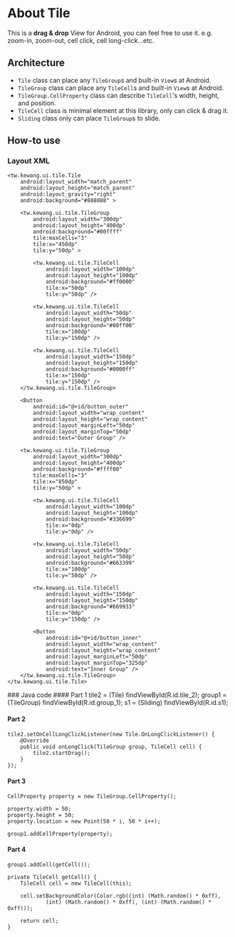 # About Tile
This is a **drag & drop** View for Android, you can feel free to use it. e.g. zoom-in, zoom-out, cell click, cell long-click...etc.

## Architecture
* `Tile` class can place any `TileGroup`s and built-in `View`s at Android.
* `TileGroup` class can place any `TileCell`s and built-in `View`s at Android.
* `TileGroup.CellProperty` class can describe `TileCell`'s width, height, and position.
* `TileCell` class is minimal element at this library, only can click & drag it.
* `Sliding` class only can place `TileGroup`s to slide.

## How-to use
### Layout XML
<LinearLayout xmlns:android="http://schemas.android.com/apk/res/android"
    xmlns:tile="http://schemas.android.com/apk/res-auto"
    android:layout_width="match_parent"
    android:layout_height="match_parent" >

    <tw.kewang.ui.tile.Tile
        android:layout_width="match_parent"
        android:layout_height="match_parent"
        android:layout_gravity="right"
        android:background="#888888" >

        <tw.kewang.ui.tile.TileGroup
            android:layout_width="300dp"
            android:layout_height="400dp"
            android:background="#00ffff"
            tile:maxCells="3"
            tile:x="450dp"
            tile:y="50dp" >

            <tw.kewang.ui.tile.TileCell
                android:layout_width="100dp"
                android:layout_height="100dp"
                android:background="#ff0000"
                tile:x="50dp"
                tile:y="50dp" />

            <tw.kewang.ui.tile.TileCell
                android:layout_width="50dp"
                android:layout_height="50dp"
                android:background="#00ff00"
                tile:x="100dp"
                tile:y="150dp" />

            <tw.kewang.ui.tile.TileCell
                android:layout_width="150dp"
                android:layout_height="150dp"
                android:background="#0000ff"
                tile:x="150dp"
                tile:y="150dp" />
        </tw.kewang.ui.tile.TileGroup>

        <Button
            android:id="@+id/button_outer"
            android:layout_width="wrap_content"
            android:layout_height="wrap_content"
            android:layout_marginLeft="50dp"
            android:layout_marginTop="50dp"
            android:text="Outer Group" />

        <tw.kewang.ui.tile.TileGroup
            android:layout_width="300dp"
            android:layout_height="400dp"
            android:background="#ffff00"
            tile:maxCells="3"
            tile:x="850dp"
            tile:y="50dp" >

            <tw.kewang.ui.tile.TileCell
                android:layout_width="100dp"
                android:layout_height="100dp"
                android:background="#336699"
                tile:x="0dp"
                tile:y="0dp" />

            <tw.kewang.ui.tile.TileCell
                android:layout_width="50dp"
                android:layout_height="50dp"
                android:background="#663399"
                tile:x="100dp"
                tile:y="50dp" />

            <tw.kewang.ui.tile.TileCell
                android:layout_width="150dp"
                android:layout_height="150dp"
                android:background="#669933"
                tile:x="0dp"
                tile:y="150dp" />

            <Button
                android:id="@+id/button_inner"
                android:layout_width="wrap_content"
                android:layout_height="wrap_content"
                android:layout_marginLeft="50dp"
                android:layout_marginTop="325dp"
                android:text="Inner Group" />
        </tw.kewang.ui.tile.TileGroup>
    </tw.kewang.ui.tile.Tile>

</LinearLayout>
### Java code
#### Part 1
	tile2 = (Tile) findViewById(R.id.tile_2);
	group1 = (TileGroup) findViewById(R.id.group_1);
	s1 = (Sliding) findViewById(R.id.s1);

#### Part 2
	tile2.setOnCellLongClickListener(new Tile.OnLongClickListener() {
		@Override
		public void onLongClick(TileGroup group, TileCell cell) {
			tile2.startDrag();
		}
	});

#### Part 3
	CellProperty property = new TileGroup.CellProperty();

	property.width = 50;
	property.height = 50;
	property.location = new Point(50 * i, 50 * i++);

	group1.addCellProperty(property);

#### Part 4
	group1.addCell(getCell());

	private TileCell getCell() {
		TileCell cell = new TileCell(this);

		cell.setBackgroundColor(Color.rgb((int) (Math.random() * 0xff),
				(int) (Math.random() * 0xff), (int) (Math.random() * 0xff)));

		return cell;
	}